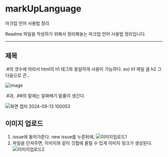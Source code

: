# markUpLanguage
마크업 언어 사용법 정리

Readme 파일을 작성하기 위해서 정리해놓는 마크업 언어 사용법 정리입니다.

---

## 제목
.#의 갯수에 따라서 html의 h1 태그와 동일하게 사용이 가능하다.
ex) h1 제일 큼 h2 그 다음으로 큰..

![image](https://github.com/user-attachments/assets/d0c4b299-ae51-4eb3-9132-1b9d171e857c)

.#과, .##의 밑에는 알짜배기 밑줄이 생긴다.

![화면 캡처 2024-09-13 100053](https://github.com/user-attachments/assets/c555b704-9aeb-453e-bd25-4dfba9e99cdd)

## 이미지 업로드
1. issue에 들어가준다. new issue를 누른뒤에,
![이미지업로드1](https://github.com/user-attachments/assets/e41a5b29-ca1b-4718-8d30-dae2302a18dc)
2. 파일을 던져주면, 이미지와 같이 깃헙에 올릴 수 있게 이미지 링크가 생성된다.
![이미지업로드2](https://github.com/user-attachments/assets/3f20b9d1-955b-4340-bb19-3ec71f442540)

